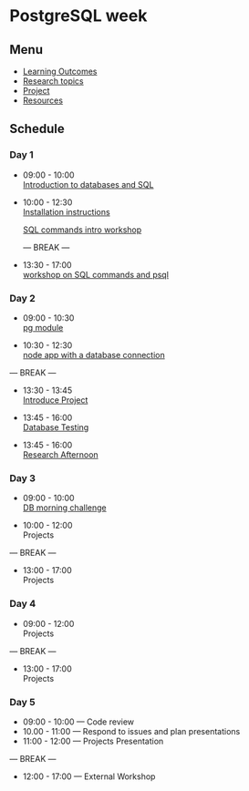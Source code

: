 # PostgreSQL week

## Menu

- [Learning Outcomes](./learning-outcomes.md)
- [Research topics](./research-afternoon.md)
- [Project](./project.md)
- [Resources](./resources/README.md)

## Schedule

### Day 1

- 09:00 - 10:00 <br>
  [Introduction to databases and SQL](https://hackmd.io/seVFh7xIQ7iw52o8oUR5Jw?view)

- 10:00 - 12:30 <br>
  [Installation instructions](https://github.com/macintoshhelper/learn-sql/blob/master/postgresql/setup.md)

  [SQL commands intro workshop](./sql-commands-intro)

  — BREAK —

- 13:30 - 17:00 <br>
  [workshop on SQL commands and psql](./postgres-workshop)

### Day 2

- 09:00 - 10:30 <br>
  [pg module](./pg-code-along)

- 10:30 - 12:30 <br>
  [node app with a database connection](./pg-workshop)

— BREAK —

- 13:30 - 13:45 <br>
  [Introduce Project](./project.md)

- 13:45 - 16:00 <br>
  [Database Testing](./db-testing-ws)

- 13:45 - 16:00 <br>
  [Research Afternoon](./research-afternoon.md)

### Day 3

- 09:00 - 10:00 <br>
  [DB morning challenge](./db-morning-challenge)

- 10:00 - 12:00 <br>
  Projects

— BREAK —

- 13:00 - 17:00<br>
  Projects

### Day 4

- 09:00 - 12:00 <br>
  Projects

— BREAK —

- 13:00 - 17:00 <br>
  Projects

### Day 5

- 09:00 - 10:00 — Code review
- 10.00 - 11:00 — Respond to issues and plan presentations
- 11:00 - 12:00 — Projects Presentation

— BREAK —

- 12:00 - 17:00 — External Workshop
